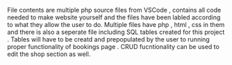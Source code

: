 File contents are multiple php source files from VSCode , contains all code needed to make website yourself and the files have been labled according to what they allow the user to do. 
Multiple files have php , html , css in them and there is also a seperate file including SQL tables created for this project .
Tables will have to be creatd and prepopulated by the user to running proper functionality of bookings page . 
CRUD fucntionality can be used to edit the shop section as well. 
